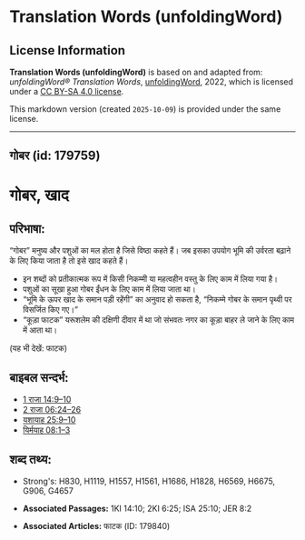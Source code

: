 # Translation Words (unfoldingWord)

## License Information

**Translation Words (unfoldingWord)** is based on and adapted from: _unfoldingWord® Translation Words_, [unfoldingWord](https://unfoldingword.org/utw), 2022, which is licensed under a [CC BY-SA 4.0 license](https://creativecommons.org/licenses/by-sa/4.0/legalcode.en).

This markdown version (created `2025-10-09`) is provided under the same license.



--------------------------------

## गोबर (id: 179759)

गोबर, खाद
=========

परिभाषा:
--------

“गोबर” मनुष्य और पशुओं का मल होता है जिसे विष्ठा कहते हैं। जब इसका उपयोग भूमि की उर्वरता बढ़ाने के लिए किया जाता है तो इसे खाद कहते हैं।

* इन शब्दों को प्रतीकात्मक रूप में किसी निकम्मी या महत्वहीन वस्तु के लिए काम में लिया गया है।
* पशुओं का सूखा हुआ गोबर ईंधन के लिए काम में लिया जाता था।
* “भूमि के ऊपर खाद के समान पड़ी रहेंगी” का अनुवाद हो सकता है, “निकम्मे गोबर के समान पृथ्वी पर विसर्जित किए गए।”
* “कूड़ा फाटक” यरूशलेम की दक्षिणी दीवार में था जो संभवतः नगर का कूड़ा बाहर ले जाने के लिए काम में आता था।

(यह भी देखें: फाटक)

बाइबल सन्दर्भ:
--------------

* [1 राजा 14:9–10](https://ref.ly/1Kgs0:0)
* [2 राजा 06:24–26](https://ref.ly/2Kgs0:0)
* [यशायाह 25:9–10](https://ref.ly/Isa25:9-Isa25:10)
* [यिर्मयाह 08:1–3](https://ref.ly/Jer8:1-Jer8:3)

शब्द तथ्य:
----------

* Strong's: H830, H1119, H1557, H1561, H1686, H1828, H6569, H6675, G906, G4657

* **Associated Passages:** 1KI 14:10; 2KI 6:25; ISA 25:10; JER 8:2
* **Associated Articles:** फाटक (ID: 179840)

